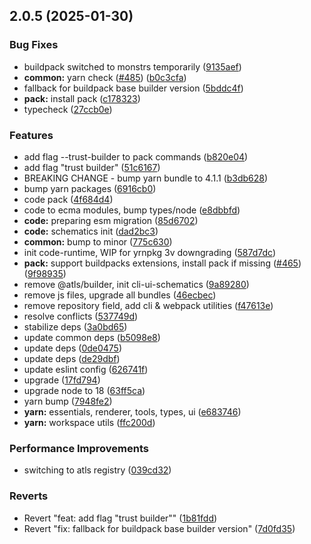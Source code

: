 ## 2.0.5 (2025-01-30)

### Bug Fixes

- buildpack switched to monstrs temporarily ([9135aef](https://github.com/atls/raijin/commit/9135aef985951200b3b37df24cbf13a810a183f9))
- **common:** yarn check ([#485](https://github.com/atls/raijin/issues/485)) ([b0c3cfa](https://github.com/atls/raijin/commit/b0c3cfad8f559c55691ca733c7a3a7b3cd00c4d8))
- fallback for buildpack base builder version ([5bddc4f](https://github.com/atls/raijin/commit/5bddc4ff008ba157d52defc1d8577d5609e14a97))
- **pack:** install pack ([c178323](https://github.com/atls/raijin/commit/c17832351522748181b1c9dfc608d467473cc6cf))
- typecheck ([27ccb0e](https://github.com/atls/raijin/commit/27ccb0ef63898afd00b830952914e060b8dd5593))

### Features

- add flag --trust-builder to pack commands ([b820e04](https://github.com/atls/raijin/commit/b820e04ba038cae344d754645e4b0351efe01a17))
- add flag "trust builder" ([51c6167](https://github.com/atls/raijin/commit/51c6167311174652c110628629ac9bf29e9f33a5))
- BREAKING CHANGE - bump yarn bundle to 4.1.1 ([b3db628](https://github.com/atls/raijin/commit/b3db62837ed75cbbedaf3c13678ab58398bfe50f))
- bump yarn packages ([6916cb0](https://github.com/atls/raijin/commit/6916cb01c753afd6abd939d193959be6ef0a4b1e))
- code pack ([4f684d4](https://github.com/atls/raijin/commit/4f684d4a289b02bf9e4f31eaa137dd8789f24d8e))
- code to ecma modules, bump types/node ([e8dbbfd](https://github.com/atls/raijin/commit/e8dbbfd6891ef59fbd40cb978792f5f6b2642f11))
- **code:** preparing esm migration ([85d6702](https://github.com/atls/raijin/commit/85d6702f217df0e0e6e978a98599d1cb1a61f87c))
- **code:** schematics init ([dad2bc3](https://github.com/atls/raijin/commit/dad2bc308b07ed6275c3a74e21965d521ae07cf3))
- **common:** bump to minor ([775c630](https://github.com/atls/raijin/commit/775c630061f91970a65e34afabeea8d029e02176))
- init code-runtime, WIP for yrnpkg 3v downgrading ([587d7dc](https://github.com/atls/raijin/commit/587d7dc75c6b08c2a4b0a0b4bf380939de83a6c3))
- **pack:** support buildpacks extensions, install pack if missing ([#465](https://github.com/atls/raijin/issues/465)) ([9f98935](https://github.com/atls/raijin/commit/9f98935c46ed6d507ad962aaa39027103ae10c77))
- remove @atls/builder, init cli-ui-schematics ([9a89280](https://github.com/atls/raijin/commit/9a892802fc3571f5ca46da67dcd10dcdc016e476))
- remove js files, upgrade all bundles ([46ecbec](https://github.com/atls/raijin/commit/46ecbec27339babc3c0c894b29c544e6c554e7b2))
- remove repository field, add cli & webpack utilities ([f47613e](https://github.com/atls/raijin/commit/f47613e9784e9eea86ed98e712198b000ca5766d))
- resolve conflicts ([537749d](https://github.com/atls/raijin/commit/537749d68ead3ef942d325787de4ab77e7b2bfa4))
- stabilize deps ([3a0bd65](https://github.com/atls/raijin/commit/3a0bd65071d207c2cb22cfe05b664d37d5f7a4c9))
- update common deps ([b5098e8](https://github.com/atls/raijin/commit/b5098e843c0153a476c16ae8607ba2b598accb60))
- update deps ([0de0475](https://github.com/atls/raijin/commit/0de04751e64fc9e6d72879289b773f1fa1ec3526))
- update deps ([de29dbf](https://github.com/atls/raijin/commit/de29dbffcc0c1b9cf081825987e733352b1761a7))
- update eslint config ([626741f](https://github.com/atls/raijin/commit/626741f1896c709c83857818333dc15f28787036))
- upgrade ([17fd794](https://github.com/atls/raijin/commit/17fd794be8d7b17693fdb8ae50e6ec83891632d8))
- upgrade node to 18 ([63ff5ca](https://github.com/atls/raijin/commit/63ff5ca56a526a174e82ebdc215f44e55db7a4f0))
- yarn bump ([7948fe2](https://github.com/atls/raijin/commit/7948fe20493323c9af0f0b55cddd92d4cf9553bf))
- **yarn:** essentials, renderer, tools, types, ui ([e683746](https://github.com/atls/raijin/commit/e683746e203e1d8486c1f4d92d9d9d8f785f84ee))
- **yarn:** workspace utils ([ffc200d](https://github.com/atls/raijin/commit/ffc200d0f0cf6444fe9053a7f046a5d039f79177))

### Performance Improvements

- switching to atls registry ([039cd32](https://github.com/atls/raijin/commit/039cd32a8026c126c5fffc71bc4ac1f66e0d6f1f))

### Reverts

- Revert "feat: add flag "trust builder"" ([1b81fdd](https://github.com/atls/raijin/commit/1b81fdd5acfd0128ae737ecc98e336b59a24f0ee))
- Revert "fix: fallback for buildpack base builder version" ([7d0fd35](https://github.com/atls/raijin/commit/7d0fd35a5655654a3c1af05d7d0b230ccd135591))
